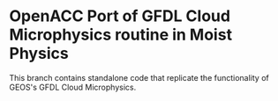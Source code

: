 # OpenACC Port of GFDL Cloud Microphysics routine in Moist Physics

This branch contains standalone code that replicate the functionality of GEOS's GFDL Cloud Microphysics.
